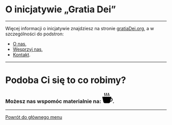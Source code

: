 # O inicjatywie „Gratia Dei”
---
Więcej informacji o inicjatywie znajdziesz na stronie [gratiaDei.org](https://pl.gratiadei.org), a w szczególności do podstron:
- [O nas](https://pl.gratiadei.org#o-nas),
- [Wesprzyj nas](https://pl.gratiadei.org#wesprzyj-nas),
- [Kontakt](https://pl.gratiadei.org#kontakt).

---
# Podoba Ci się to co robimy?
### Możesz nas wspomóc materialnie na: [<img class="svg-image" src="/any/svg/cup-hot-fill.svg" />](https://BuyCoffee.to/gratia-dei).
---

[Powrót do głównego menu](index.md)
